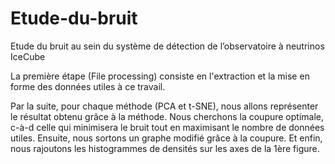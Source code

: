 # Etude-du-bruit
Etude du bruit au sein du système de détection de l’observatoire à neutrinos IceCube

La première étape (File processing) consiste en l'extraction et la mise en forme des données utiles à ce travail.

Par la suite, pour chaque méthode (PCA et t-SNE), nous allons représenter le résultat obtenu grâce à la méthode.
Nous cherchons la coupure optimale, c-à-d celle qui minimisera le bruit tout en maximisant le nombre de données utiles.
Ensuite, nous sortons un graphe modifié grâce à la coupure.
Et enfin, nous rajoutons les histogrammes de densités sur les axes de la 1ère figure.
